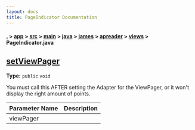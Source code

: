 ```yaml
---
layout: docs
title: PageIndicator Documentation
---
```

#### [.](./../../../../../../../index) > [app](./../../../../../../index) > [src](./../../../../../index) > [main](./../../../../index) > [java](./../../../index) > [james](./../../index) > [apreader](./../index) > [views](./index) > **PageIndicator.java**

## [setViewPager](https://github.com/TheAndroidMaster/APReader/blob/master/app/src/main/java/james/apreader/views/PageIndicator.java#L102)

**Type:** `public` `void`

You must call this AFTER setting the Adapter for the ViewPager, or it won't display the right amount of points. 





|Parameter Name|Description|
|-----|-----|
|viewPager| |








